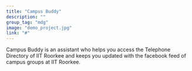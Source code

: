 ```yaml
---
title: "Campus Buddy"
description: ""
group_tag: "mdg"
image: "demo_project.jpg"
link: "#"
---
```


Campus Buddy is an assistant who helps you access the Telephone Directory of IIT Roorkee and keeps you updated with the facebook feed of campus groups at IIT Roorkee.